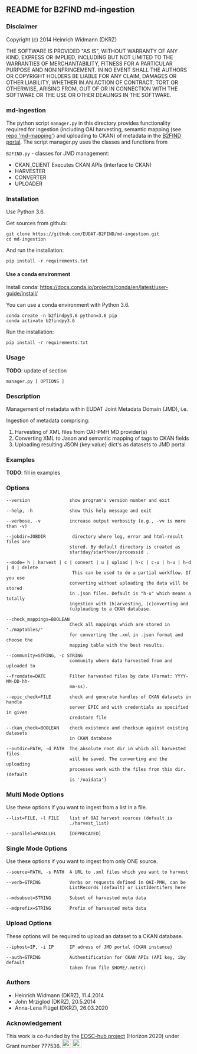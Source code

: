 ## README for B2FIND md-ingestion

### Disclaimer

Copyright (c) 2014 Heinrich Widmann (DKRZ)

THE SOFTWARE IS PROVIDED "AS IS", WITHOUT WARRANTY OF ANY KIND, EXPRESS OR
IMPLIED, INCLUDING BUT NOT LIMITED TO THE WARRANTIES OF MERCHANTABILITY,
FITNESS FOR A PARTICULAR PURPOSE AND NONINFRINGEMENT. IN NO EVENT SHALL THE
AUTHORS OR COPYRIGHT HOLDERS BE LIABLE FOR ANY CLAIM, DAMAGES OR OTHER
LIABILITY, WHETHER IN AN ACTION OF CONTRACT, TORT OR OTHERWISE, ARISING FROM,
OUT OF OR IN CONNECTION WITH THE SOFTWARE OR THE USE OR OTHER DEALINGS IN
THE SOFTWARE.

### md-ingestion

The python script `manager.py` in this directory provides functionality required for
ingestion (including OAI harvesting, semantic mapping (see 
[repo 'md-mapping'](https://github.com/EUDAT-B2FIND/md-mapping)) and uploading 
to CKAN) of metadata in the [B2FIND portal](http://b2find.eudat.eu/).
The script manager.py uses the classes and functions from

`B2FIND.py` - classes for JMD management:
  - CKAN_CLIENT  Executes CKAN APIs (interface to CKAN)
  - HARVESTER
  - CONVERTER
  - UPLOADER

### Installation

Use Python 3.6.

Get sources from github:

```
git clone https://github.com/EUDAT-B2FIND/md-ingestion.git
cd md-ingestion
```

And run the installation:

```
pip install -r requirements.txt
```

#### Use a conda environment

Install conda: 
https://docs.conda.io/projects/conda/en/latest/user-guide/install/

You can use a conda environment with Python 3.6.

```
conda create -n b2findpy3.6 python=3.6 pip
conda activate b2findpy3.6
```

Run the installation:

```
pip install -r requirements.txt
```

### Usage 

**TODO**: update of section

```
manager.py [ OPTIONS ]
```

### Description

Management of metadata within EUDAT Joint Metadata Domain (JMD), i.e.

Ingestion of metadata comprising:

1. Harvesting of XML files from OAI-PMH MD provider(s)
2. Converting XML to Jason and semantic mapping of tags to CKAN fields
3. Uploading resulting JSON {key:value} dict's as datasets to JMD portal

### Examples

**TODO**: fill in examples

### Options

```
--version               show program's version number and exit

--help, -h              show this help message and exit

--verbose, -v           increase output verbosity (e.g., -vv is more than -v)

--jobdir=JOBDIR          directory where log, error and html-result files are
                        stored. By default directory is created as
                        startday/starthour/processid .

--mode= h | harvest | c | convert | u | upload | h-c | c-u | h-u | h-d | d | delete
                         This can be used to do a partial workflow. If you use
                        converting without uploading the data will be stored
                        in .json files. Default is "h-u" which means a totally
                        ingestion with (h)arvesting, (c)onverting and
                        (u)ploading to a CKAN database.

--check_mappings=BOOLEAN
                        Check all mappings which are stored in './maptables/'
                        for converting the .xml in .json format and choose the
                        mapping table with the best results.

--community=STRING, -c STRING
                        community where data harvested from and uploaded to

--fromdate=DATE         Filter harvested files by date (Format: YYYY-MM-DD-hh-
                        mm-ss).

--epic_check=FILE       check and generate handles of CKAN datasets in handle
                        server EPIC and with credentials as specified in given
                        credstore file

--ckan_check=BOOLEAN    check existence and checksum against existing datasets
                        in CKAN database

--outdir=PATH, -d PATH  The absolute root dir in which all harvested files
                        will be saved. The converting and the uploading
                        processes work with the files from this dir. (default
                        is '/oaidata')
```

### Multi Mode Options

Use these options if you want to ingest from a list in a file.
```
--list=FILE, -l FILE    list of OAI harvest sources (default is
                        ./harvest_list)

--parallel=PARALLEL     [DEPRECATED]
```

### Single Mode Options

Use these options if you want to ingest from only ONE source.
```
--source=PATH, -s PATH  A URL to .xml files which you want to harvest

--verb=STRING           Verbs or requests defined in OAI-PMH, can be
                        ListRecords (default) or ListIdentifers here

--mdsubset=STRING       Subset of harvested meta data

--mdprefix=STRING       Prefix of harvested meta data
```


### Upload Options

These options will be required to upload an dataset to a CKAN database.
```
--iphost=IP, -i IP      IP adress of JMD portal (CKAN instance)

--auth=STRING           Authentification for CKAN APIs (API key, iby default
                        taken from file $HOME/.netrc)
```


### Authors

* Heinrich Widmann (DKRZ), 11.4.2014
* John Mrziglod (DKRZ), 20.5.2014
* Anna-Lena Flügel (DKRZ), 26.03.2020

### Acknowledgement

This work is co-funded by the [EOSC-hub project](http://eosc-hub.eu/) (Horizon 2020) under Grant number 777536.
<img src="https://wiki.eosc-hub.eu/download/attachments/1867786/eu%20logo.jpeg?version=1&modificationDate=1459256840098&api=v2" height="24">
<img src="https://wiki.eosc-hub.eu/download/attachments/18973612/eosc-hub-web.png?version=1&modificationDate=1516099993132&api=v2" height="24">